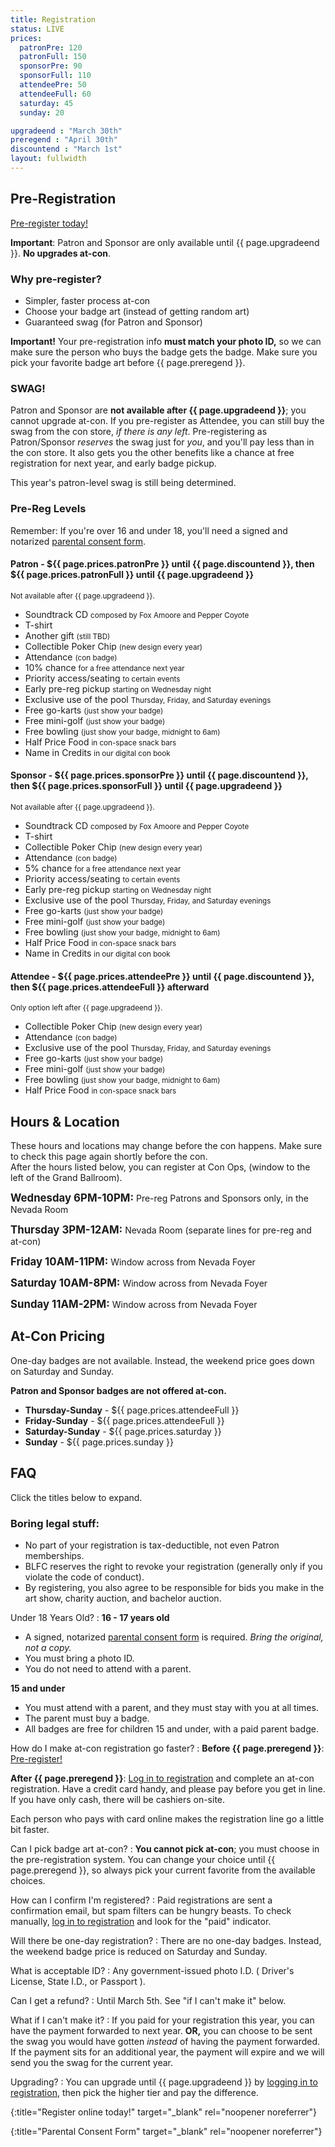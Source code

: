 ```yaml
---
title: Registration
status: LIVE
prices:
  patronPre: 120
  patronFull: 150
  sponsorPre: 90
  sponsorFull: 110
  attendeePre: 50
  attendeeFull: 60
  saturday: 45
  sunday: 20

upgradeend : "March 30th"
preregend : "April 30th"
discountend : "March 1st"
layout: fullwidth
---
```

<div class="one-full bg-one">
<div class="page-wrapper">

## Pre-Registration

[Pre-register today!][reglink]

**Important**: Patron and Sponsor are only available until {{ page.upgradeend }}. **No upgrades at-con**.

### Why pre-register?

- Simpler, faster process at-con
- Choose your badge art (instead of getting random art)
- Guaranteed swag (for Patron and Sponsor)

**Important!** Your pre-registration info **must match your photo ID,** so we can make sure the person who buys the badge gets the badge. Make sure you pick your favorite badge art before {{ page.preregend }}.

### SWAG!

Patron and Sponsor are **not available after {{ page.upgradeend }}**; you cannot upgrade at-con. If you pre-register as Attendee, you can still buy the swag from the con store, *if there is any left*. Pre-registering as Patron/Sponsor *reserves* the swag just for *you*, and you'll pay less than in the con store. It also gets you the other benefits like a chance at free registration for next year, and early badge pickup.

This year's patron-level swag is still being determined.

### Pre-Reg Levels

Remember: If you're over 16 and under 18, you'll need a signed and notarized [parental consent form][minorformlink].

#### Patron - ${{ page.prices.patronPre }} until {{ page.discountend }}, then ${{ page.prices.patronFull }} until {{ page.upgradeend }}

<small>Not available after {{ page.upgradeend }}.</small>

- Soundtrack CD <small>composed by Fox Amoore and Pepper Coyote</small>
- T-shirt
- Another gift <small>(still TBD)</small>
- Collectible Poker Chip <small>(new design every year)</small>
- Attendance <small>(con badge)</small>
- 10% chance <small>for a free attendance next year</small>
- Priority access/seating <small>to certain events</small>
- Early pre-reg pickup <small>starting on Wednesday night</small>
- Exclusive use of the pool <small>Thursday, Friday, and Saturday evenings</small>
- Free go-karts <small>(just show your badge)</small>
- Free mini-golf <small>(just show your badge)</small>
- Free bowling <small>(just show your badge, midnight to 6am)</small>
- Half Price Food <small>in con-space snack bars</small>
- Name in Credits <small>in our digital con book</small>

#### Sponsor - ${{ page.prices.sponsorPre }} until {{ page.discountend }}, then ${{ page.prices.sponsorFull }} until {{ page.upgradeend }}

<small>Not available after {{ page.upgradeend }}.</small>

- Soundtrack CD <small>composed by Fox Amoore and Pepper Coyote</small>
- T-shirt
- Collectible Poker Chip <small>(new design every year)</small>
- Attendance <small>(con badge)</small>
- 5% chance <small>for a free attendance next year</small>
- Priority access/seating <small>to certain events</small>
- Early pre-reg pickup <small>starting on Wednesday night</small>
- Exclusive use of the pool <small>Thursday, Friday, and Saturday evenings</small>
- Free go-karts <small>(just show your badge)</small>
- Free mini-golf <small>(just show your badge)</small>
- Free bowling <small>(just show your badge, midnight to 6am)</small>
- Half Price Food <small>in con-space snack bars</small>
- Name in Credits <small>in our digital con book</small>

#### Attendee - ${{ page.prices.attendeePre }} until {{ page.discountend }}, then ${{ page.prices.attendeeFull }} afterward

<small>Only option left after {{ page.upgradeend }}.</small>

- Collectible Poker Chip <small>(new design every year)</small>
- Attendance <small>(con badge)</small>
- Exclusive use of the pool <small>Thursday, Friday, and Saturday evenings</small>
- Free go-karts <small>(just show your badge)</small>
- Free mini-golf <small>(just show your badge)</small>
- Free bowling <small>(just show your badge, midnight to 6am)</small>
- Half Price Food <small>in con-space snack bars</small>

<div class="clear"></div></div></div>
<div class="one-full bg-two">
<div class="page-wrapper">

## Hours &amp; Location

These hours and locations may change before the con happens. Make sure to check this page again shortly before the con.<br>
After the hours listed below, you can register at Con Ops, (window to the left of the Grand Ballroom).

**<big>Wednesday 6PM-10PM:</big>**
Pre-reg Patrons and Sponsors only, in the Nevada Room

**<big>Thursday 3PM-12AM:</big>**
Nevada Room (separate lines for pre-reg and at-con)

**<big>Friday 10AM-11PM:</big>**
Window across from Nevada Foyer

**<big>Saturday 10AM-8PM:</big>**
Window across from Nevada Foyer

**<big>Sunday 11AM-2PM:</big>**
Window across from Nevada Foyer

<div class="clear"></div></div></div>

<div class="one-full bg-three">
<div class="page-wrapper">

## At-Con Pricing

One-day badges are not available. Instead, the weekend price goes down on Saturday and Sunday.

**Patron and Sponsor badges are not offered at-con.**

- **Thursday-Sunday** - ${{ page.prices.attendeeFull }}
- **Friday-Sunday** - ${{ page.prices.attendeeFull }}
- **Saturday-Sunday** - ${{ page.prices.saturday }}
- **Sunday** - ${{ page.prices.sunday }}

<div class="clear"></div>
</div>
</div>

<div class="one-full bg-two">
<div class="page-wrapper">

## FAQ

Click the titles below to expand.

### Boring legal stuff:

- No part of your registration is tax-deductible, not even Patron memberships.
- BLFC reserves the right to revoke your registration (generally only if you violate the code of conduct).
- By registering, you also agree to be responsible for bids you make in the art show, charity auction, and bachelor auction.

<div class="accordion-list">

Under 18 Years Old?
: **16 - 17 years old**

  - A signed, notarized [parental consent form][minorformlink] is required. *Bring the original, not a copy.*
  - You must bring a photo ID.
  - You do not need to attend with a parent.


  **15 and under**

  - You must attend with a parent, and they must stay with you at all times.
  - The parent must buy a badge.
  - All badges are free for children 15 and under, with a paid parent badge.



How do I make at-con registration go faster?
: **Before {{ page.preregend }}**: [Pre-register!][reglink]

  **After {{ page.preregend }}**: [Log in to registration][reglink] and complete an at-con registration. Have a credit card handy, and please pay before you get in line. If you have only cash, there will be cashiers on-site.
  
  Each person who pays with card online makes the registration line go a little bit faster.


Can I pick badge art at-con?
:  **You cannot pick at-con**; you must choose in the pre-registration system.
  You can change your choice until {{ page.preregend }}, so always pick your current favorite from the available choices.


How can I confirm I'm registered?
: Paid registrations are sent a confirmation email, but spam filters can be hungry beasts. To check manually, [log in to registration][reglink] and look for the "paid" indicator.


Will there be one-day registration?
: There are no one-day badges. Instead, the weekend badge price is reduced on Saturday and Sunday.


What is acceptable ID?
: Any government-issued photo I.D. ( Driver's License, State I.D., or Passport ).


Can I get a refund?
: Until March 5th. See "if I can't make it" below.




What if I can't make it?
: If you paid for your registration this year, you can have the payment forwarded to next year. **OR,** you can choose to be sent the swag you would have gotten *instead* of having the payment forwarded. If the payment sits for an additional year, the payment will expire and we will send you the swag for the current year.



Upgrading?
: 
  You can upgrade until {{ page.upgradeend }} by [logging in to registration][reglink], then pick the higher tier and pay the difference.
  <!--
  The upgrade window has passed. Only Attendee registrations are now available.
  -->

</div>


<div class="clear"></div>
</div>
</div>



[reglink]: https://reg.goblfc.org/
{:title="Register online today!" target="_blank" rel="noopener noreferrer"}

[minorformlink]: https://reg.goblfc.org/static/resources/BLFCParentalConsentForm.pdf
{:title="Parental Consent Form" target="_blank" rel="noopener noreferrer"}
